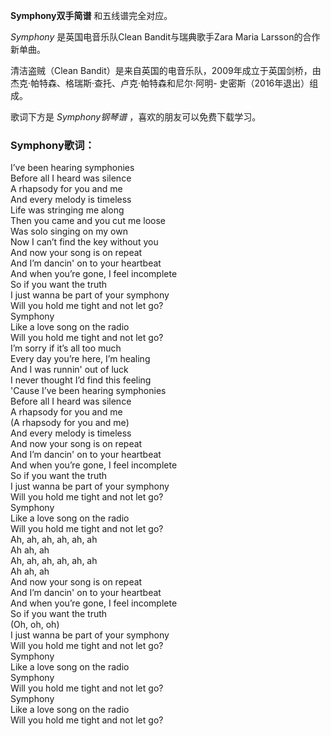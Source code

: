 

**Symphony双手简谱** 和五线谱完全对应。

_Symphony_ 是英国电音乐队Clean Bandit与瑞典歌手Zara Maria Larsson的合作新单曲。

清洁盗贼（Clean Bandit）是来自英国的电音乐队，2009年成立于英国剑桥，由杰克·帕特森、格瑞斯·查托、卢克·帕特森和尼尔·阿明-
史密斯（2016年退出）组成。

歌词下方是 _Symphony钢琴谱_ ，喜欢的朋友可以免费下载学习。

### Symphony歌词：

I’ve been hearing symphonies  
Before all I heard was silence  
A rhapsody for you and me  
And every melody is timeless  
Life was stringing me along  
Then you came and you cut me loose  
Was solo singing on my own  
Now I can’t find the key without you  
And now your song is on repeat  
And I’m dancin' on to your heartbeat  
And when you’re gone, I feel incomplete  
So if you want the truth  
I just wanna be part of your symphony  
Will you hold me tight and not let go?  
Symphony  
Like a love song on the radio  
Will you hold me tight and not let go?  
I’m sorry if it’s all too much  
Every day you’re here, I’m healing  
And I was runnin' out of luck  
I never thought I’d find this feeling  
'Cause I’ve been hearing symphonies  
Before all I heard was silence  
A rhapsody for you and me  
(A rhapsody for you and me)  
And every melody is timeless  
And now your song is on repeat  
And I’m dancin' on to your heartbeat  
And when you’re gone, I feel incomplete  
So if you want the truth  
I just wanna be part of your symphony  
Will you hold me tight and not let go?  
Symphony  
Like a love song on the radio  
Will you hold me tight and not let go?  
Ah, ah, ah, ah, ah, ah  
Ah ah, ah  
Ah, ah, ah, ah, ah, ah  
Ah ah, ah  
And now your song is on repeat  
And I’m dancin' on to your heartbeat  
And when you’re gone, I feel incomplete  
So if you want the truth  
(Oh, oh, oh)  
I just wanna be part of your symphony  
Will you hold me tight and not let go?  
Symphony  
Like a love song on the radio  
Symphony  
Will you hold me tight and not let go?  
Symphony  
Like a love song on the radio  
Will you hold me tight and not let go?

